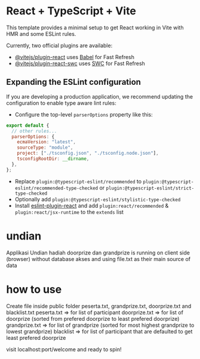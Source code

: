 # React + TypeScript + Vite

This template provides a minimal setup to get React working in Vite with HMR and some ESLint rules.

Currently, two official plugins are available:

- [@vitejs/plugin-react](https://github.com/vitejs/vite-plugin-react/blob/main/packages/plugin-react/README.md) uses [Babel](https://babeljs.io/) for Fast Refresh
- [@vitejs/plugin-react-swc](https://github.com/vitejs/vite-plugin-react-swc) uses [SWC](https://swc.rs/) for Fast Refresh

## Expanding the ESLint configuration

If you are developing a production application, we recommend updating the configuration to enable type aware lint rules:

- Configure the top-level `parserOptions` property like this:

```js
export default {
  // other rules...
  parserOptions: {
    ecmaVersion: "latest",
    sourceType: "module",
    project: ["./tsconfig.json", "./tsconfig.node.json"],
    tsconfigRootDir: __dirname,
  },
};
```

- Replace `plugin:@typescript-eslint/recommended` to `plugin:@typescript-eslint/recommended-type-checked` or `plugin:@typescript-eslint/strict-type-checked`
- Optionally add `plugin:@typescript-eslint/stylistic-type-checked`
- Install [eslint-plugin-react](https://github.com/jsx-eslint/eslint-plugin-react) and add `plugin:react/recommended` & `plugin:react/jsx-runtime` to the `extends` list

# undian
Applikasi Undian hadiah doorprize dan grandprize is running on client side (browser) without database akses and using file.txt as their main source of data

# how to use
Create file inside public folder peserta.txt, grandprize.txt, doorprize.txt and blacklist.txt
peserta.txt => for list of participant
doorprize.txt => for list of doorprize (sorted from prefered doorprize to least prefered doorprize)
grandprize.txt => for list of grandprize (sorted for most highest grandprize to lowest grandprize)
blacklist => for list of participant that are defaulted to get least prefered doorprize

visit localhost:port/welcome and ready to spin!
